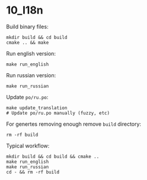 # 10_I18n

Build binary files:
```shell
mkdir build && cd build
cmake .. && make
```

Run english version:
```
make run_english
```

Run russian version:
```
make run_russian
```

Update `po/ru.po`:
```
make update_translation
# Update po/ru.po manually (fuzzy, etc)
```

For genertes removing enough remove `build` directory:
```shell
rm -rf build
```

Typical workflow:
```
mkdir build && cd build && cmake ..
make run_english
make run_russian
cd - && rm -rf build
```
